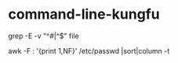 # command-line-kungfu

grep -E -v "^#|^$" file 

awk -F : '{print $1,$NF}' /etc/passwd |sort|column -t
